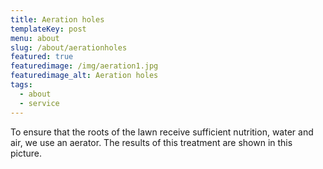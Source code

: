 ```yaml
---
title: Aeration holes
templateKey: post
menu: about
slug: /about/aerationholes
featured: true
featuredimage: /img/aeration1.jpg
featuredimage_alt: Aeration holes
tags:
  - about
  - service
---
```

To ensure that the roots of the lawn receive sufficient nutrition, water and air, we use an aerator. The results of this treatment 
are shown in this picture. 
